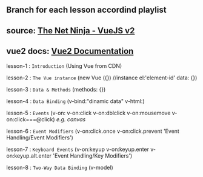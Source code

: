 ## Branch for each lesson accordind playlist

## source: [The Net Ninja - VueJS v2](https://youtube.com/playlist?list=PL4cUxeGkcC9gQcYgjhBoeQH7wiAyZNrYa)

## vue2 docs: [Vue2 Documentation](https://v2.vuejs.org/v2/guide/)

lesson-1 : `Introduction` (Using Vue from CDN)

lesson-2 : `The Vue instance` (new Vue ({}) //instance el:'element-id' data: {})

lesson-3 : `Data & Methods` (methods: {})

lesson-4 : `Data Binding` (v-bind:"dinamic data" v-html:)

lesson-5 : `Events` (v-on: v-on:click v-on:dblclick v-on:mousemove v-on:click===@click) *e.g. canvas*

lesson-6 : `Event Modifiers` (v-on:click.once v-on:click.prevent 'Event Handling/Event Modifiers')

lesson-7 : `Keyboard Events` (v-on:keyup v-on:keyup.enter v-on:keyup.alt.enter 'Event Handling/Key Modifiers')

lesson-8 : `Two-Way Data Binding` (v-model)